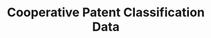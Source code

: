 ---
bigquery: https://console.cloud.google.com/bigquery?p=patents-public-data&d=cpc&page=dataset
citation: '“Cooperative Patent Classification” by the EPO and USPTO, for public use. '
contributors: EPO, USPTO
cost: None
description: Cooperative Patent Classification Data contains the scheme and definitions
  of the Cooperative Patent Classification system for classifying patent documents.
  The CPC is the result of a partnership between the EPO and the USPTO in their joint
  effort to develop a common, internationally compatible classification system for
  technical documents, in particular patent publications, which will be used by both
  offices in the patent granting process
documentation: https://www.cooperativepatentclassification.org/cpcSchemeAndDefinitions
last_edit: 04/07/2022, 04:56:47
location: https://www.cooperativepatentclassification.org/index
maintained_by: USPTO, EPO
schema_fields:
- level
- breakdown_code
- additional_only
- sizeCache
- glossary
- children
- symbol
- residual_references
- applicationReferences
- not_allocatable
- residualReferences
- informativeReferences
- ipcConcordant
- synonyms
- title_part
- dateRevised
- status
- limitingReferences
- ipc_concordant
- parents
- limiting_references
- childGroups
- informative_references
- title_full
- titlePart
- titleFull
- application_references
- notAllocatable
- child_groups
- definition
- date_revised
- breakdownCode
shortname: cooperative_patent_classification
tags:
- patents
- science
title: Cooperative Patent Classification Data
uuid: 984374a7-16e9-4b35-9445-458daceb01bf
---